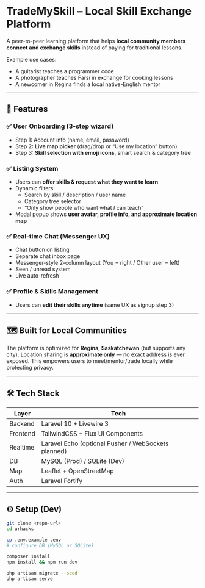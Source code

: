 # TradeMySkill – Local Skill Exchange Platform

A peer-to-peer learning platform that helps **local community members connect and exchange skills** instead of paying for traditional lessons.

Example use cases:
- A guitarist teaches a programmer code
- A photographer teaches Farsi in exchange for cooking lessons
- A newcomer in Regina finds a local native-English mentor

---

## 🌟 Features

### ✅ User Onboarding (3-step wizard)
- Step 1: Account info (name, email, password)
- Step 2: **Live map picker** (drag/drop or “Use my location” button)
- Step 3: **Skill selection with emoji icons**, smart search & category tree

### ✅ Listing System
- Users can **offer skills & request what they want to learn**
- Dynamic filters:
  - Search by skill / description / user name
  - Category tree selector
  - “Only show people who want what *I* can teach”
- Modal popup shows **user avatar, profile info, and approximate location map**

### ✅ Real-time Chat (Messenger UX)
- Chat button on listing
- Separate chat inbox page
- Messenger-style 2-column layout (You = right / Other user = left)
- Seen / unread system
- Live auto-refresh

### ✅ Profile & Skills Management
- Users can **edit their skills anytime** (same UX as signup step 3)

---

## 🗺 Built for Local Communities
The platform is optimized for **Regina, Saskatchewan** (but supports any city).
Location sharing is **approximate only** — no exact address is ever exposed.
This empowers users to meet/mentor/trade locally while protecting privacy.

---

## 🛠 Tech Stack

| Layer | Tech |
|--------|------|
| Backend | Laravel 10 + Livewire 3 |
| Frontend | TailwindCSS + Flux UI Components |
| Realtime | Laravel Echo (optional Pusher / WebSockets planned) |
| DB | MySQL (Prod) / SQLite (Dev) |
| Map | Leaflet + OpenStreetMap |
| Auth | Laravel Fortify |

---

## ⚙️ Setup (Dev)

```bash
git clone <repo-url>
cd urhacks

cp .env.example .env
# configure DB (MySQL or SQLite)

composer install
npm install && npm run dev

php artisan migrate --seed
php artisan serve

